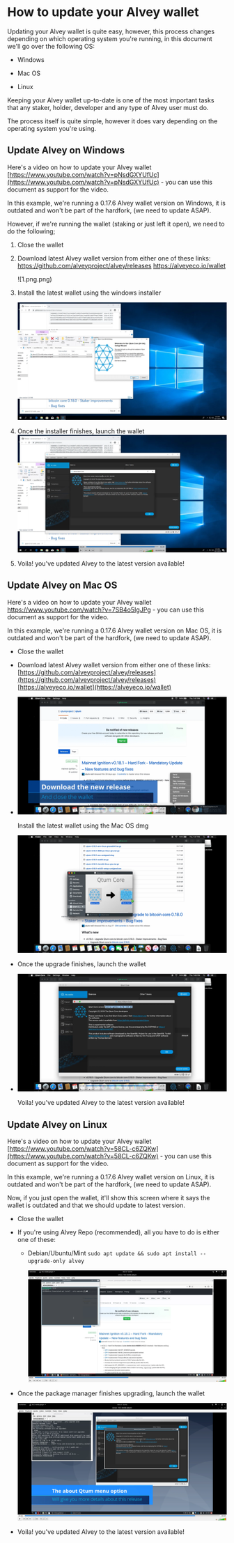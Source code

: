 # How to update your Alvey wallet

Updating your Alvey wallet is quite easy, however, this process changes depending on which operating system you're running, in this document we'll go over the following OS:

- Windows

- Mac OS

- Linux

Keeping your Alvey wallet up-to-date is one of the most important tasks that any staker, holder, developer and any type of Alvey user must do. 

The process itself is quite simple, however it does vary depending on the operating system you're using.

## Update Alvey on Windows

Here's a video on how to update your Alvey wallet [https://www.youtube.com/watch?v=pNsdGXYUfUc](https://www.youtube.com/watch?v=pNsdGXYUfUc) - you can use this document as support for the video.

In this example, we're running a 0.17.6 Alvey wallet version on Windows, it is outdated and won't be part of the hardfork, (we need to update ASAP).

However, if we're running the wallet (staking or just left it open), we need to do the following;

1. Close the wallet

2. Download latest Alvey wallet version from either one of these links:
   https://github.com/alveyproject/alvey/releases
   https://alveyeco.io/wallet
   
   ![1.png.png)

3. Install the latest wallet using the windows installer
   
   ![2.png](2.png)

4. Once the installer finishes, launch the wallet
   ![](3.png)

5. Voila! you've updated Alvey to the latest version available!

## Update Alvey on Mac OS

Here's a video on how to update your Alvey wallet https://www.youtube.com/watch?v=7SB4o5IgJPg - you can use this document as support for the video.

In this example, we're running a 0.17.6 Alvey wallet version on Mac OS, it is outdated and won't be part of the hardfork, (we need to update ASAP).

- Close the wallet

- Download latest Alvey wallet version from either one of these links: [https://github.com/alveyproject/alvey/releases](https://github.com/alveyproject/alvey/releases) [https://alveyeco.io/wallet](https://alveyeco.io/wallet)

- ![4.png](4.png)
  
  Install the latest wallet using the Mac OS dmg 
  
  ![5.png](5.png)

- Once the upgrade finishes, launch the wallet

- ![6.png](6.png)
  
  Voila! you've updated Alvey to the latest version available!

## Update Alvey on Linux

Here's a video on how to update your Alvey wallet [https://www.youtube.com/watch?v=58CL-c6ZQKw](https://www.youtube.com/watch?v=58CL-c6ZQKw) - you can use this document as support for the video. 

In this example, we're running a 0.17.6 Alvey wallet version on Linux, it is outdated and won't be part of the hardfork, (we need to update ASAP).

Now, if you just open the wallet, it'll show this screen where it says the wallet is outdated and that we should update to latest version.

- Close the wallet

- If you're using Alvey Repo (recommended), all you have to do is either one of these:
  
  - Debian/Ubuntu/Mint `sudo apt update && sudo apt install --upgrade-only alvey`
    
    ![7.png](7.png)

- Once the package manager finishes upgrading, launch the wallet
  
  ![8.png](8.png)

- Voila! you've updated Alvey to the latest version available!
